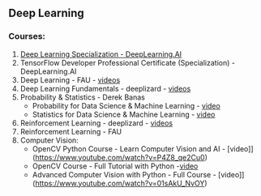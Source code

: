 ## Deep Learning

### Courses:

1. [Deep Learning Specialization - DeepLearning.AI](deep-learning-specialization/)
2. TensorFlow Developer Professional Certificate (Specialization) - DeepLearning.AI
3. Deep Learning - FAU - [videos]()
4. Deep Learning Fundamentals - deeplizard - [videos](https://www.youtube.com/playlist?list=PLZbbT5o_s2xq7LwI2y8_QtvuXZedL6tQU)
5. Probability & Statistics - Derek Banas
    - Probability for Data Science & Machine Learning - [video](https://www.youtube.com/watch?v=sEte4hXEgJ8)
    - Statistics for Data Science & Machine Learning - [video](https://www.youtube.com/watch?v=tcusIOfI_GM)
6. Reinforcement Learning - deeplizard - [videos](https://www.youtube.com/playlist?list=PLZbbT5o_s2xoWNVdDudn51XM8lOuZ_Njv)
7. Reinforcement Learning - FAU
8. Computer Vision:
    - OpenCV Python Course - Learn Computer Vision and AI - [video]](https://www.youtube.com/watch?v=P4Z8_qe2Cu0)
	- OpenCV Course - Full Tutorial with Python -[video](https://www.youtube.com/watch?v=oXlwWbU8l2o)
	- Advanced Computer Vision with Python - Full Course - [video]](https://www.youtube.com/watch?v=01sAkU_NvOY)

